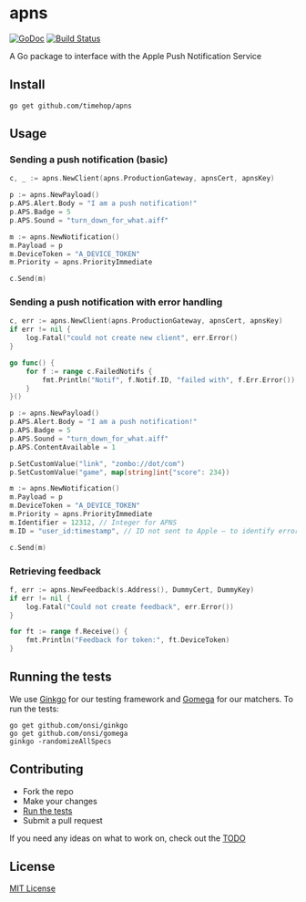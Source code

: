 # apns

[![GoDoc](https://godoc.org/github.com/timehop/apns?status.svg)](https://godoc.org/github.com/timehop/apns)
[![Build Status](https://travis-ci.org/timehop/apns.svg?branch=master)](https://travis-ci.org/timehop/apns)

A Go package to interface with the Apple Push Notification Service

## Install

```
go get github.com/timehop/apns
```

## Usage

### Sending a push notification (basic)

```go
c, _ := apns.NewClient(apns.ProductionGateway, apnsCert, apnsKey)

p := apns.NewPayload()
p.APS.Alert.Body = "I am a push notification!"
p.APS.Badge = 5
p.APS.Sound = "turn_down_for_what.aiff"

m := apns.NewNotification()
m.Payload = p
m.DeviceToken = "A_DEVICE_TOKEN"
m.Priority = apns.PriorityImmediate

c.Send(m)
```

### Sending a push notification with error handling

```go
c, err := apns.NewClient(apns.ProductionGateway, apnsCert, apnsKey)
if err != nil {
	log.Fatal("could not create new client", err.Error()
}

go func() {
	for f := range c.FailedNotifs {
		fmt.Println("Notif", f.Notif.ID, "failed with", f.Err.Error())
	}
}()

p := apns.NewPayload()
p.APS.Alert.Body = "I am a push notification!"
p.APS.Badge = 5
p.APS.Sound = "turn_down_for_what.aiff"
p.APS.ContentAvailable = 1

p.SetCustomValue("link", "zombo://dot/com")
p.SetCustomValue("game", map[string]int{"score": 234})

m := apns.NewNotification()
m.Payload = p
m.DeviceToken = "A_DEVICE_TOKEN"
m.Priority = apns.PriorityImmediate
m.Identifier = 12312, // Integer for APNS
m.ID = "user_id:timestamp", // ID not sent to Apple – to identify error notifications

c.Send(m)
```

### Retrieving feedback

```go
f, err := apns.NewFeedback(s.Address(), DummyCert, DummyKey)
if err != nil {
	log.Fatal("Could not create feedback", err.Error())
}

for ft := range f.Receive() {
	fmt.Println("Feedback for token:", ft.DeviceToken)
}
```

## Running the tests

We use [Ginkgo](https://onsi.github.io/ginkgo) for our testing framework and
[Gomega](http://onsi.github.io/gomega/) for our matchers. To run the tests:

```
go get github.com/onsi/ginkgo
go get github.com/onsi/gomega
ginkgo -randomizeAllSpecs
```

## Contributing

- Fork the repo
- Make your changes
- [Run the tests](https://github.com/timehop/apns#running-the-tests)
- Submit a pull request

If you need any ideas on what to work on, check out the
[TODO](https://github.com/timehop/apns/blob/master/TODO.md)

## License

[MIT License](https://github.com/timehop/apns/blob/master/LICENSE)
